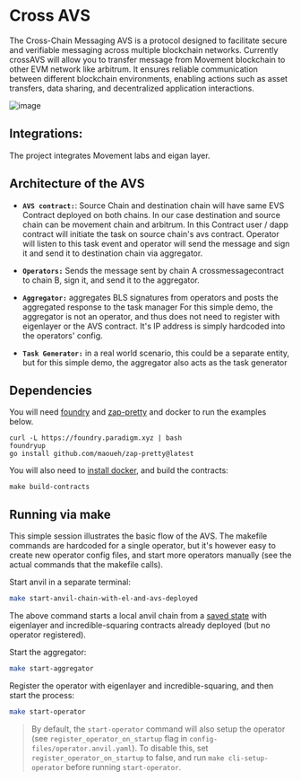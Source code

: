 # Cross AVS

The Cross-Chain Messaging AVS is a protocol designed to facilitate secure and verifiable messaging across multiple blockchain networks. Currently crossAVS will allow you to transfer message from Movement blockchain to other EVM network like arbitrum. It ensures reliable communication between different blockchain environments, enabling actions such as asset transfers, data sharing, and decentralized application interactions.

![image](https://github.com/AnirudhaGitHub/cross_avs/assets/167628180/65d59d99-f99c-4e80-b69f-3181a9d17fc1)

## Integrations:
The project integrates Movement labs and eigan layer.

## Architecture of the AVS
- **`AVS contract:`**:
Source Chain  and destination chain will have same EVS Contract deployed on both chains. In our case destination and source chain can be movement chain and arbitrum. In this Contract user / dapp contract will initiate the task on source chain's avs contract. Operator will listen to this task event and operator will send the message and sign it and send it to destination chain via aggregator.

- **`Operators:`**
Sends the message sent by chain A crossmessagecontract to chain B, sign it, and send it to the aggregator.

- **`Aggregator:`**
aggregates BLS signatures from operators and posts the aggregated response to the task manager
For this simple demo, the aggregator is not an operator, and thus does not need to register with eigenlayer or the AVS contract. It's IP address is simply hardcoded into the operators' config.

- **`Task Generator:`**
in a real world scenario, this could be a separate entity, but for this simple demo, the aggregator also acts as the task generator

## Dependencies

You will need [foundry](https://book.getfoundry.sh/getting-started/installation) and [zap-pretty](https://github.com/maoueh/zap-pretty) and docker to run the examples below.
```
curl -L https://foundry.paradigm.xyz | bash
foundryup
go install github.com/maoueh/zap-pretty@latest
```
You will also need to [install docker](https://docs.docker.com/get-docker/), and build the contracts:
```
make build-contracts
```

## Running via make

This simple session illustrates the basic flow of the AVS. The makefile commands are hardcoded for a single operator, but it's however easy to create new operator config files, and start more operators manually (see the actual commands that the makefile calls).

Start anvil in a separate terminal:

```bash
make start-anvil-chain-with-el-and-avs-deployed
```

The above command starts a local anvil chain from a [saved state](./tests/anvil/avs-and-eigenlayer-deployed-anvil-state.json) with eigenlayer and incredible-squaring contracts already deployed (but no operator registered).

Start the aggregator:

```bash
make start-aggregator
```

Register the operator with eigenlayer and incredible-squaring, and then start the process:

```bash
make start-operator
```

> By default, the `start-operator` command will also setup the operator (see `register_operator_on_startup` flag in `config-files/operator.anvil.yaml`). To disable this, set `register_operator_on_startup` to false, and run `make cli-setup-operator` before running `start-operator`.



